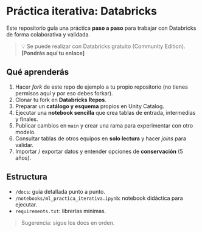 # Práctica iterativa: Databricks

Este repositorio guía una práctica **paso a paso** para trabajar con Databricks de forma colaborativa y validada.

> 💡 Se puede realizar con Databricks gratuito (Community Edition). **[Pondrás aquí tu enlace]**

## Qué aprenderás
1) Hacer *fork* de este repo de ejemplo a tu propio repositorio (no tienes permisos aquí y por eso debes forkar).
2) Clonar tu fork en **Databricks Repos**.
3) Preparar un **catálogo y esquema** propios en Unity Catalog.
4) Ejecutar una **notebook sencilla** que crea tablas de entrada, intermedias y finales.
5) Publicar cambios en `main` y crear una rama para experimentar con otro modelo.
6) Consultar tablas de otros equipos en **solo lectura** y hacer *joins* para validar.
7) Importar / exportar datos y entender opciones de **conservación** (5 años).

## Estructura
- `/docs`: guía detallada punto a punto.
- `/notebooks/ml_practica_iterativa.ipynb`: notebook didáctica para ejecutar.
- `requirements.txt`: librerías mínimas.

> Sugerencia: sigue los docs en orden.
